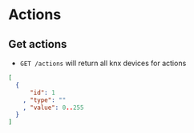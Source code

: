 Actions
=======

Get actions
-----------

* `GET /actions` will return all knx devices for actions

```json
[
  {
      "id": 1
    , "type": ""
    , "value": 0..255 
  }
]
```
